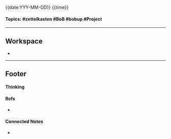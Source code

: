 {{date:YYY-MM-DD}} {{time}}
#### Topics: #zettelkasten #BoB #bobup #Project
---
## Workspace
* 

---
## Footer
#### Thinking
> 

#### Refs
* 

#### Connected Notes
- 